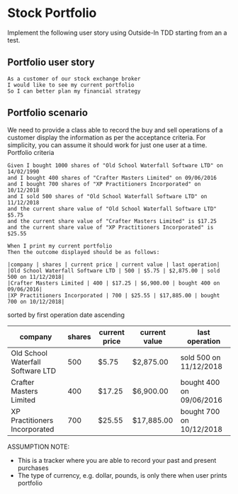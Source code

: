 # Stock Portfolio

Implement the following user story using Outside-In TDD starting from an a test.

## Portfolio user story

```
As a customer of our stock exchange broker
I would like to see my current portfolio
So I can better plan my financial strategy
```

## Portfolio scenario

We need to provide a class able to record the buy and sell operations of a customer display the
information as per the acceptance criteria. For simplicity, you can assume it should work for just
one user at a time.
Portfolio criteria

```gherkin
Given I bought 1000 shares of "Old School Waterfall Software LTD" on 14/02/1990
and I bought 400 shares of "Crafter Masters Limited" on 09/06/2016
and I bought 700 shares of "XP Practitioners Incorporated" on 10/12/2018
and I sold 500 shares of "Old School Waterfall Software LTD" on 11/12/2018 
and the current share value of "Old School Waterfall Software LTD" $5.75
and the current share value of "Crafter Masters Limited" is $17.25 
and the current share value of "XP Practitioners Incorporated" is $25.55

When I print my current portfolio
Then the outcome displayed should be as follows:

|company | shares | current price | current value | last operation|
|Old School Waterfall Software LTD | 500 | $5.75 | $2,875.00 | sold 500 on 11/12/2018|
|Crafter Masters Limited | 400 | $17.25 | $6,900.00 | bought 400 on 09/06/2016|
|XP Practitioners Incorporated | 700 | $25.55 | $17,885.00 | bought 700 on 10/12/2018|
```

sorted by first operation date ascending

|company                           | shares | current price | current value | last operation|
| --- | ----------- | ----- | ------ | ------ |
|Old School Waterfall Software LTD | 500    | $5.75  | $2,875.00  | sold 500 on 11/12/2018|
|Crafter Masters Limited           | 400    | $17.25 | $6,900.00  | bought 400 on 09/06/2016|
|XP Practitioners Incorporated     | 700    | $25.55 | $17,885.00 | bought 700 on 10/12/2018|


ASSUMPTION NOTE:
 - This is a tracker where you are able to record your past and present purchases
 - The type of currency, e.g. dollar, pounds, is only there when user prints portfolio
